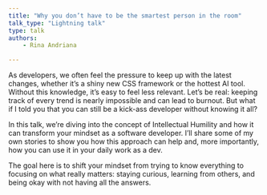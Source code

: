 ```yaml
---
title: "Why you don’t have to be the smartest person in the room"
talk_type: "Lightning talk"
type: talk
authors:
    - Rina Andriana

---
```

As developers, we often feel the pressure to keep up with the latest changes, whether it’s a shiny new CSS framework or the hottest AI tool. Without this knowledge, it’s easy to feel less relevant. Let’s be real: keeping track of every trend is nearly impossible and can lead to burnout. But what if I told you that you can still be a kick-ass developer without knowing it all?

In this talk, we’re diving into the concept of Intellectual Humility and how it can transform your mindset as a software developer. I’ll share some of my own stories to show you how this approach can help and, more importantly, how you can use it in your daily work as a dev.

The goal here is to shift your mindset from trying to know everything to focusing on what really matters: staying curious, learning from others, and being okay with not having all the answers.
